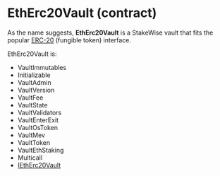# EthErc20Vault (contract)

As the name suggests, **EthErc20Vault** is a StakeWise vault that fits the popular [ERC-20](https://ethereum.org/en/developers/docs/standards/tokens/erc-20/) (fungible token) interface.

EthErc20Vault is:

* VaultImmutables
* Initializable
* VaultAdmin
* VaultVersion
* VaultFee
* VaultState
* VaultValidators
* VaultEnterExit
* VaultOsToken
* VaultMev
* VaultToken
* VaultEthStaking
* Multicall
* [IEthErc20Vault](../../../contracts/interfaces/IEthErc20Vault.sol.md)

